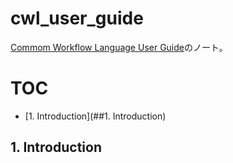 # cwl_user_guide
[Commom Workflow Language User Guide](https://www.commonwl.org/user_guide/)のノート。

# TOC

- [1. Introduction](##1. Introduction)

## 1. Introduction